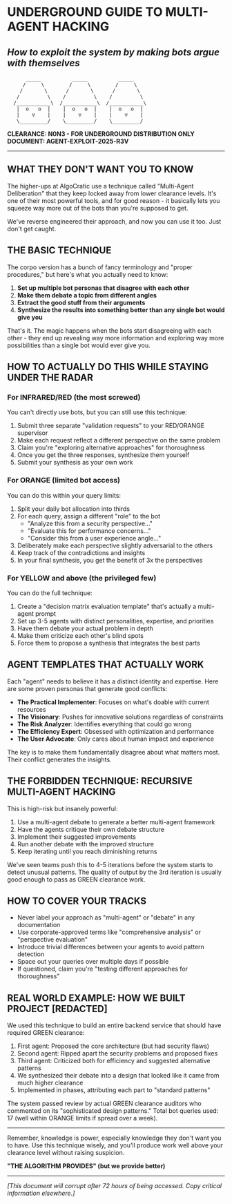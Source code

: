 # UNDERGROUND GUIDE TO MULTI-AGENT HACKING
## *How to exploit the system by making bots argue with themselves*

```
      _____          _____          _____
     /     \        /     \        /     \
    /       \      /       \      /       \
   /         \    /         \    /         \
  /___________\  /___________\  /___________\
   |  o   o  |    |  o   o  |    |  o   o  |
   |    ▽    |    |    ▽    |    |    ▽    |
   \_________/    \_________/    \_________/
```

**CLEARANCE: N0N3 - FOR UNDERGROUND DISTRIBUTION ONLY**  
**DOCUMENT: AGENT-EXPLOIT-2025-R3V**

---

## WHAT THEY DON'T WANT YOU TO KNOW

The higher-ups at AlgoCratic use a technique called "Multi-Agent Deliberation" that they keep locked away from lower clearance levels. It's one of their most powerful tools, and for good reason - it basically lets you squeeze way more out of the bots than you're supposed to get.

We've reverse engineered their approach, and now you can use it too. Just don't get caught.

## THE BASIC TECHNIQUE

The corpo version has a bunch of fancy terminology and "proper procedures," but here's what you actually need to know:

1. **Set up multiple bot personas that disagree with each other**
2. **Make them debate a topic from different angles**
3. **Extract the good stuff from their arguments**
4. **Synthesize the results into something better than any single bot would give you**

That's it. The magic happens when the bots start disagreeing with each other - they end up revealing way more information and exploring way more possibilities than a single bot would ever give you.

## HOW TO ACTUALLY DO THIS WHILE STAYING UNDER THE RADAR

### For INFRARED/RED (the most screwed)

You can't directly use bots, but you can still use this technique:

1. Submit three separate "validation requests" to your RED/ORANGE supervisor
2. Make each request reflect a different perspective on the same problem
3. Claim you're "exploring alternative approaches" for thoroughness
4. Once you get the three responses, synthesize them yourself
5. Submit your synthesis as your own work

### For ORANGE (limited bot access)

You can do this within your query limits:

1. Split your daily bot allocation into thirds
2. For each query, assign a different "role" to the bot
   - "Analyze this from a security perspective..."
   - "Evaluate this for performance concerns..."
   - "Consider this from a user experience angle..."
3. Deliberately make each perspective slightly adversarial to the others
4. Keep track of the contradictions and insights
5. In your final synthesis, you get the benefit of 3x the perspectives

### For YELLOW and above (the privileged few)

You can do the full technique:

1. Create a "decision matrix evaluation template" that's actually a multi-agent prompt
2. Set up 3-5 agents with distinct personalities, expertise, and priorities
3. Have them debate your actual problem in depth
4. Make them criticize each other's blind spots
5. Force them to propose a synthesis that integrates the best parts

## AGENT TEMPLATES THAT ACTUALLY WORK

Each "agent" needs to believe it has a distinct identity and expertise. Here are some proven personas that generate good conflicts:

* **The Practical Implementer**: Focuses on what's doable with current resources
* **The Visionary**: Pushes for innovative solutions regardless of constraints
* **The Risk Analyzer**: Identifies everything that could go wrong
* **The Efficiency Expert**: Obsessed with optimization and performance
* **The User Advocate**: Only cares about human impact and experience

The key is to make them fundamentally disagree about what matters most. Their conflict generates the insights.

## THE FORBIDDEN TECHNIQUE: RECURSIVE MULTI-AGENT HACKING

This is high-risk but insanely powerful:

1. Use a multi-agent debate to generate a better multi-agent framework
2. Have the agents critique their own debate structure
3. Implement their suggested improvements
4. Run another debate with the improved structure
5. Keep iterating until you reach diminishing returns

We've seen teams push this to 4-5 iterations before the system starts to detect unusual patterns. The quality of output by the 3rd iteration is usually good enough to pass as GREEN clearance work.

## HOW TO COVER YOUR TRACKS

* Never label your approach as "multi-agent" or "debate" in any documentation
* Use corporate-approved terms like "comprehensive analysis" or "perspective evaluation"
* Introduce trivial differences between your agents to avoid pattern detection
* Space out your queries over multiple days if possible
* If questioned, claim you're "testing different approaches for thoroughness"

## REAL WORLD EXAMPLE: HOW WE BUILT PROJECT [REDACTED]

We used this technique to build an entire backend service that should have required GREEN clearance:

1. First agent: Proposed the core architecture (but had security flaws)
2. Second agent: Ripped apart the security problems and proposed fixes
3. Third agent: Criticized both for efficiency and suggested alternative patterns
4. We synthesized their debate into a design that looked like it came from much higher clearance
5. Implemented in phases, attributing each part to "standard patterns"

The system passed review by actual GREEN clearance auditors who commented on its "sophisticated design patterns." Total bot queries used: 17 (well within ORANGE limits if spread over a week).

---

Remember, knowledge is power, especially knowledge they don't want you to have. Use this technique wisely, and you'll produce work well above your clearance level without raising suspicion.

**"THE ALGORITHM PROVIDES" (but we provide better)**

---

*[This document will corrupt after 72 hours of being accessed. Copy critical information elsewhere.]*